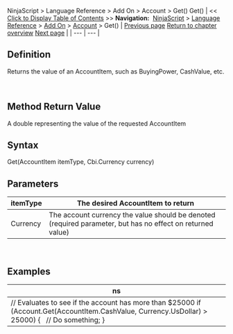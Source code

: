 ﻿
NinjaScript > Language Reference > Add On > Account > Get()
Get()
| << [Click to Display Table of Contents](get.md) >> **Navigation:**     [NinjaScript](ninjascript.md) > [Language Reference](language_reference_wip.md) > [Add On](add_on.md) > [Account](account_class.md) > Get() | [Previous page](flatten.md) [Return to chapter overview](account_class.md) [Next page](name_account.md) |
| --- | --- |
## Definition
Returns the value of an AccountItem, such as BuyingPower, CashValue, etc.  

 
## Method Return Value
A double representing the value of the requested AccountItem
 
## Syntax
Get(AccountItem itemType, Cbi.Currency currency)
 
## Parameters
| itemType | The desired AccountItem to return |
| --- | --- |
| Currency | The account currency the value should be denoted (required parameter, but has no effect on returned value) |
 
## 
## Examples
| ns |
| --- |
| // Evaluates to see if the account has more than $25000 if (Account.Get(AccountItem.CashValue, Currency.UsDollar) > 25000) {    // Do something; } |

